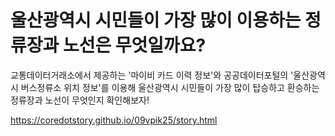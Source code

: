 울산광역시 시민들이 가장 많이 이용하는 정류장과 노선은 무엇일까요?
=====

교통데이터거래소에서 제공하는 '마이비 카드 이력 정보'와 공공데이터포털의 '울산광역시 버스정류소 위치 정보'를 이용해
울산광역시 시민들이 가장 많이 탑승하고 환승하는 정류장과 노선이 무엇인지 확인해보자!

<a href='https://coredotstory.github.io/09vpik25/story.html'>https://coredotstory.github.io/09vpik25/story.html</a>